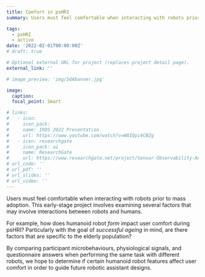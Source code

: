 ```yaml
---
title: Comfort in psHRI
summary: Users must feel comfortable when interacting with robots prior to mass adoption. This early-stage project involves examining several factors that may involve interactions between robots and humans, especially the elderly. 

tags:
  - psHRI
  - active
date: '2022-02-01T00:00:00Z'
# draft: true

# Optional external URL for project (replaces project detail page).
external_link: ''

# image_preview: 'img/SOAbanner.jpg'

image: 
  caption: 
  focal_point: Smart

# links:
#   - icon: 
#     icon_pack: 
#     name: IROS 2022 Presentation
#     url: https://www.youtube.com/watch?v=W8IQpi4CBZg
#   - icon: researchgate
#     icon_pack: ai
#     name: ResearchGate
#     url: https://www.researchgate.net/project/Sensor-Observability-Analysis
# url_code: ''
# url_pdf: ''
# url_slides: ''
# url_video: ''
---
```


Users must feel comfortable when interacting with robots prior to mass adoption. This early-stage project involves examining several factors that may involve interactions between robots and humans.

For example, how does humanoid robot *form* impact user comfort during psHRI? Particularly with the goal of *successful ageing* in mind, are there factors that are specific to the elderly population?

By comparing participant microbehaviours, physiological signals, and questionnaire answers when performing the same task with different robots, we hope to determine if certain humanoid robot features affect user comfort in order to guide future robotic assistant designs.

<!-- Please visit my [ResearchGate project page](https://www.researchgate.net/project/Sensor-Observability-Analysis) to see the list of related research items. -->